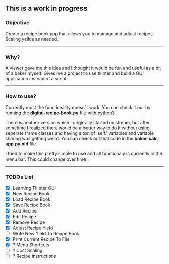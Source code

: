 ## This is a work in progress

### Objective
Create a recipe book app that allows you to manage and adjust recipes. Scaling yeilds as needed.

---
### Why?
A viewer gave me this idea and I thought it would be fun and useful as a bit of a baker myself. Gives me a project to use tkinter and build a GUI application instead of a script.

---
### How to use?
Currently most the functionality doesn't work. You can check it our by running the **digital-recipe-book.py** file with python3.

There is another version which I originally started on stream, but after sometime I realized there would be a better way to do it without using seperate frame classes and having a ton of 'self.' variables and variable sharing was getting weird. You can check out that code in the **baker-calc-app.py.old** file.

I tried to make this pretty simple to use and all functionaly is currently in the menu bar. This could change over time.

---
### TODOs List
 - [x] Learning Tkinter GUI
 - [x] New Recipe Book
 - [x] Load Recipe Book
 - [x] Save Recipe Book
 - [x] Add Recipe
 - [x] Edit Recipe
 - [x] Remove Recipe
 - [x] Adjust Recipe Yield
 - [ ] Write New Yield To Recipe Book
 - [x] Print Current Recipe To File
 - [x] ? Menu Shortcuts
 - [ ] ? Cost Scaling
 - [ ] ? Recipe Instructions